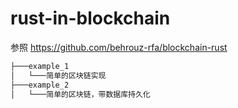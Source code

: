 # rust-in-blockchain

参照 https://github.com/behrouz-rfa/blockchain-rust

```bash
├───example_1
│   └───简单的区块链实现
├───example_2
│   └───简单的区块链，带数据库持久化
```

